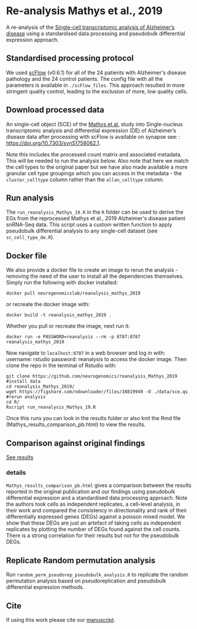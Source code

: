 # Re-analysis Mathys et al., 2019
A re-analysis of the [Single-cell transcriptomic analysis of Alzheimer’s disease](https://www.nature.com/articles/s41586-019-1195-2) using a standardised
data processing and pseudobulk differential expression approach.

## Standardised processing protocol
We used [scFlow](https://www.biorxiv.org/content/10.1101/2021.08.16.456499v2) 
(v0.6.1) for all of the 24 patients with Alzheimer's disease pathology and the 
24 control patients. The config file with all the parameters is available in
`./scFlow_files`. This approach resulted in more stringent quality control, 
leading to the exclusion of more, low quality cells.

## Download processed data
An single-cell object (SCE) of the 
[Mathys et al.](https://doi.org/10.1038/s41586-019-1195-2) study into 
Single-nucleus transcriptomic analysis and differential expression (DE) of 
Alzheimer’s disease data after processing with scFlow is available on synapse
see: : https://doi.org/10.7303/syn51758062.1.

Note this includes the processed count matrix and associated metadata. This 
will be needed to run the analysis below. Also note that here we match the cell
types to the original paper but we have also made available a more granular cell
type groupings which you can access in the metadata - the `cluster_celltype` 
column rather than the `allan_celltype` column.

## Run analysis
The `run_reanalysis_Mathys_19.R` in the `R` folder can be used to derive the 
EGs from the reprocessed Mathys et al., 2019 Alzheimer's disease patient 
snRNA-Seq data. This script uses a custom written function to apply pseudobulk
differential analysis to any single-cell dataset (see `sc_cell_type_de.R`).

## Docker file
We also provide a docker file to create an image to rerun the analysis - 
removing the need
of the user to install all the dependencies themselves. Simply run the 
following with docker installed:

```
docker pull neurogenomicslab/reanalysis_mathys_2019
```

or recreate the docker image with:

```
docker build -t reanalysis_mathys_2019 .
```

Whether you pull or recreate the image, next run it:

```
docker run -e PASSWORD=reanalysis --rm -p 8787:8787 reanalysis_mathys_2019
```

Now navigate to `localhost:8787` in a web browser and log in with:
username: rstudio
password: reanalysis
to access the docker image. Then clone the repo in the terminal of Rstudio
with:

```
git clone https://github.com/neurogenomics/reanalysis_Mathys_2019
#install data
cd reanalysis_Mathys_2019/
wget https://figshare.com/ndownloader/files/38819949 -O ./data/sce.qs
#rerun analysis
cd R/
Rscript run_reanalysis_Mathys_19.R
```

Once this runs you can look in the results folder or also knit the Rmd 
file (Mathys_results_comparison_pb.html) to view the results.

## Comparison against original findings
[See results](https://neurogenomics.github.io/reanalysis_Mathys_2019/Mathys_results_comparison_pb.html) 
### details
`Mathys_results_comparison_pb.html` gives a comparison between the results 
reported in the original publication and our findings using pseudobulk 
differential expression and a standardised data processing approach. Note the 
authors took cells as independent replicates, a cell-level analysis, in their 
work and compared the consistency in directionality and rank of their 
differentially expressed genes (DEGs) against a poisson mixed model. We show 
that these DEGs are just an artefact of taking cells as independent replicates 
by plotting the number of DEGs found against the cell counts. There is a strong 
correlation for their results but not for the pseudobulk DEGs.

## Replicate Random permutation analysis
Run `random_perm_pseudorep_pseudobulk_analysis.R` to replicate the random permutation analysis
based on pseudoreplication and pseudobulk differential expression methods.

## Cite
If using this work please cite our [manuscript](https://doi.org/10.1101/2023.04.01.535040).
